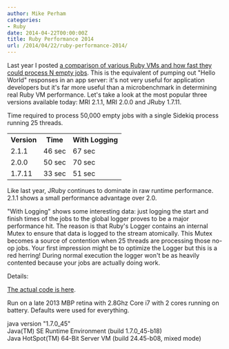 ```yaml
---
author: Mike Perham
categories:
- Ruby
date: 2014-04-22T00:00:00Z
title: Ruby Performance 2014
url: /2014/04/22/ruby-performance-2014/
---
```


Last year I posted [a comparison of various Ruby VMs and how fast they could process N empty jobs][1]. This is the equivalent of pumping out "Hello World" responses in an app server: it's not very useful for application developers but it's far more useful than a microbenchmark in determining real Ruby VM performance. Let's take a look at the most popular three versions available today: MRI 2.1.1, MRI 2.0.0 and JRuby 1.7.11.

Time required to process 50,000 empty jobs with a single Sidekiq process running 25 threads.

<table>
  <tr>
    <th>Version</th>
    <th> Time </th>
    <th> With Logging </th>
  </tr>
  <tr>
    <td> 2.1.1 </td>
    <td> 46 sec </td>
    <td> 67 sec </td>
  </tr>
  <tr>
    <td> 2.0.0 </td>
    <td> 50 sec </td>
    <td> 70 sec </td>
  </tr>
  <tr>
    <td> 1.7.11 </td>
    <td> 33 sec </td>
    <td> 51 sec </td>
  </tr>
</table>

Like last year, JRuby continues to dominate in raw runtime performance. 2.1.1 shows a small performance advantage over 2.0.

"With Logging" shows some interesting data: just logging the start and finish times of the jobs to the global logger proves to be a major performance hit. The reason is that Ruby's Logger contains an internal Mutex to ensure that data is logged to the stream atomically. This Mutex becomes a source of contention when 25 threads are processing those no-op jobs. Your first impression might be to optimize the Logger but this is a red herring! During normal execution the logger won't be as heavily contented because your jobs are actually doing work.

Details:

[The actual code is here][2].

Run on a late 2013 MBP retina with 2.8Ghz Core i7 with 2 cores running on battery. Defaults were used for everything.

java version "1.7.0_45"  
Java(TM) SE Runtime Environment (build 1.7.0_45-b18)  
Java HotSpot(TM) 64-Bit Server VM (build 24.45-b08, mixed mode)

 [1]: /2013/06/30/background-job-processing-overhead/
 [2]: https://gist.github.com/mperham/9880935
